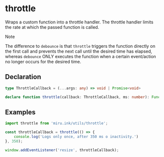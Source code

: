 # throttle <Badge text="v0.1.0" />

Wraps a custom function into a throttle handler. The throttle handler limits the rate at which the 
passed function is called.

> [!NOTE]
> The difference to `debounce` is that `throttle` triggers the function directly on the first call 
> and prevents the next call until the desired time has elapsed, whereas `debounce` ONLY executes 
> the function when a certain event/action no longer occurs for the desired time.

## Declaration

```ts
type ThrottleCallback = (...args: any) => void | Promise<void>

declare function throttle(callback: ThrottleCallback, ms: number): Function
```

## Examples

```ts
import throttle from 'miru.ink/utils/throttle';

const throttleCallback = throttle(() => {
    console.log('Logs only once, after 350 ms o inactivity.')
}, 350);

window.addEventListener('resize', throttleCallback);
```
